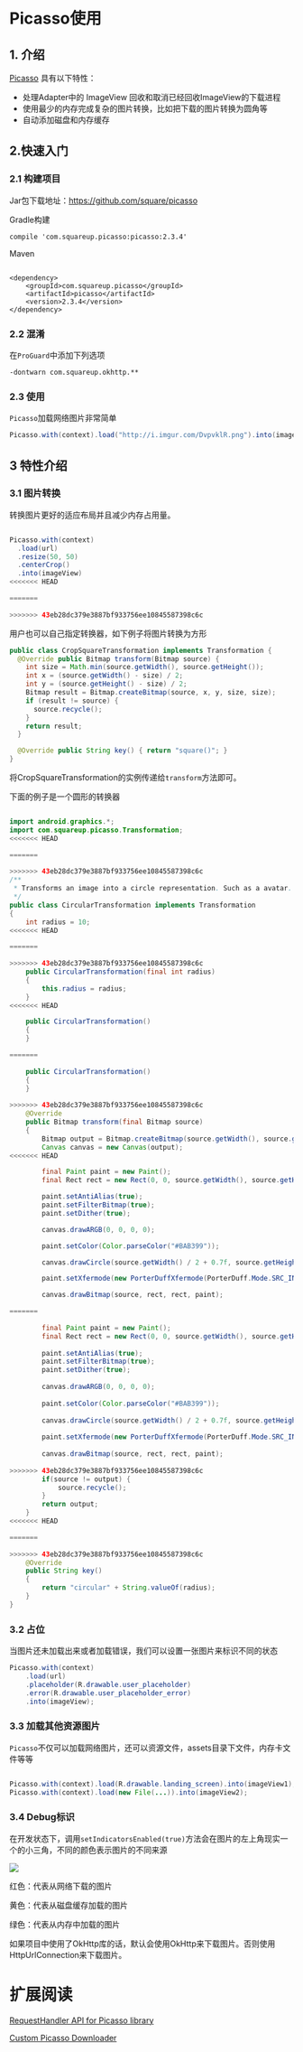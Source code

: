 # Picasso使用



## 1. 介绍

[Picasso](http://square.github.io/picasso/) 具有以下特性：

* 处理Adapter中的 ImageView 回收和取消已经回收ImageView的下载进程
* 使用最少的内存完成复杂的图片转换，比如把下载的图片转换为圆角等
* 自动添加磁盘和内存缓存

## 2.快速入门

### 2.1 构建项目

Jar包下载地址：<https://github.com/square/picasso>

Gradle构建

```
compile 'com.squareup.picasso:picasso:2.3.4'

```
Maven

```

<dependency>
    <groupId>com.squareup.picasso</groupId>
    <artifactId>picasso</artifactId>
    <version>2.3.4</version>
</dependency>

```
### 2.2 混淆

在`ProGuard`中添加下列选项

```
-dontwarn com.squareup.okhttp.**

```

### 2.3 使用

`Picasso`加载网络图片非常简单

```java
Picasso.with(context).load("http://i.imgur.com/DvpvklR.png").into(imageView);

```

## 3 特性介绍

### 3.1 图片转换

转换图片更好的适应布局并且减少内存占用量。

```java

Picasso.with(context)
  .load(url)
  .resize(50, 50)
  .centerCrop()
  .into(imageView)
<<<<<<< HEAD

=======
  
>>>>>>> 43eb28dc379e3887bf933756ee10845587398c6c
```

用户也可以自己指定转换器，如下例子将图片转换为方形

```java
public class CropSquareTransformation implements Transformation {
  @Override public Bitmap transform(Bitmap source) {
    int size = Math.min(source.getWidth(), source.getHeight());
    int x = (source.getWidth() - size) / 2;
    int y = (source.getHeight() - size) / 2;
    Bitmap result = Bitmap.createBitmap(source, x, y, size, size);
    if (result != source) {
      source.recycle();
    }
    return result;
  }

  @Override public String key() { return "square()"; }
}

```

将CropSquareTransformation的实例传递给`transform`方法即可。

下面的例子是一个圆形的转换器

```java

import android.graphics.*;
import com.squareup.picasso.Transformation;
<<<<<<< HEAD

=======
 
>>>>>>> 43eb28dc379e3887bf933756ee10845587398c6c
/**
 * Transforms an image into a circle representation. Such as a avatar.
 */
public class CircularTransformation implements Transformation
{
    int radius = 10;
<<<<<<< HEAD

=======
 
>>>>>>> 43eb28dc379e3887bf933756ee10845587398c6c
    public CircularTransformation(final int radius)
    {
        this.radius = radius;
    }
<<<<<<< HEAD

    public CircularTransformation()
    {
    }

=======
 
    public CircularTransformation()
    {
    }
 
>>>>>>> 43eb28dc379e3887bf933756ee10845587398c6c
    @Override
    public Bitmap transform(final Bitmap source)
    {
        Bitmap output = Bitmap.createBitmap(source.getWidth(), source.getHeight(), Bitmap.Config.ARGB_8888);
        Canvas canvas = new Canvas(output);
<<<<<<< HEAD

        final Paint paint = new Paint();
        final Rect rect = new Rect(0, 0, source.getWidth(), source.getHeight());

        paint.setAntiAlias(true);
        paint.setFilterBitmap(true);
        paint.setDither(true);

        canvas.drawARGB(0, 0, 0, 0);

        paint.setColor(Color.parseColor("#BAB399"));

        canvas.drawCircle(source.getWidth() / 2 + 0.7f, source.getHeight() / 2 + 0.7f, source.getWidth() / 2 - 1.1f, paint);

        paint.setXfermode(new PorterDuffXfermode(PorterDuff.Mode.SRC_IN));

        canvas.drawBitmap(source, rect, rect, paint);

=======
 
        final Paint paint = new Paint();
        final Rect rect = new Rect(0, 0, source.getWidth(), source.getHeight());
 
        paint.setAntiAlias(true);
        paint.setFilterBitmap(true);
        paint.setDither(true);
 
        canvas.drawARGB(0, 0, 0, 0);
 
        paint.setColor(Color.parseColor("#BAB399"));
 
        canvas.drawCircle(source.getWidth() / 2 + 0.7f, source.getHeight() / 2 + 0.7f, source.getWidth() / 2 - 1.1f, paint);
 
        paint.setXfermode(new PorterDuffXfermode(PorterDuff.Mode.SRC_IN));
 
        canvas.drawBitmap(source, rect, rect, paint);
 
>>>>>>> 43eb28dc379e3887bf933756ee10845587398c6c
        if(source != output) {
            source.recycle();
        }
        return output;
    }
<<<<<<< HEAD

=======
 
>>>>>>> 43eb28dc379e3887bf933756ee10845587398c6c
    @Override
    public String key()
    {
        return "circular" + String.valueOf(radius);
    }
}

```

### 3.2 占位

当图片还未加载出来或者加载错误，我们可以设置一张图片来标识不同的状态

```java
Picasso.with(context)
    .load(url)
    .placeholder(R.drawable.user_placeholder)
    .error(R.drawable.user_placeholder_error)
    .into(imageView);

```

### 3.3 加载其他资源图片

`Picasso`不仅可以加载网络图片，还可以资源文件，assets目录下文件，内存卡文件等等

```java

Picasso.with(context).load(R.drawable.landing_screen).into(imageView1);
Picasso.with(context).load(new File(...)).into(imageView2);

```

### 3.4 Debug标识

在开发状态下，调用`setIndicatorsEnabled(true)`方法会在图片的左上角现实一个的小三角，不同的颜色表示图片的不同来源

![](http://square.github.io/picasso/static/debug.png)

红色：代表从网络下载的图片

黄色：代表从磁盘缓存加载的图片

绿色：代表从内存中加载的图片

如果项目中使用了OkHttp库的话，默认会使用OkHttp来下载图片。否则使用HttpUrlConnection来下载图片。



# 扩展阅读

[RequestHandler API for Picasso library](http://blog.jpardogo.com/requesthandler-api-for-picasso-library/)

[Custom Picasso Downloader](http://blog.jpardogo.com/custom-picasso-downloader/)






